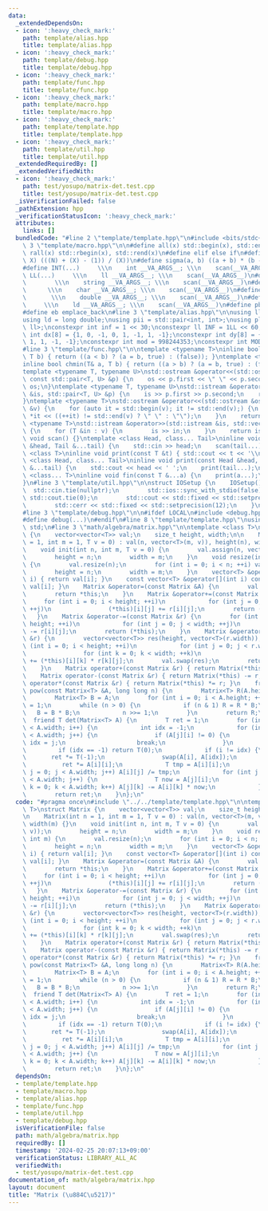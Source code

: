 ```yaml
---
data:
  _extendedDependsOn:
  - icon: ':heavy_check_mark:'
    path: template/alias.hpp
    title: template/alias.hpp
  - icon: ':heavy_check_mark:'
    path: template/debug.hpp
    title: template/debug.hpp
  - icon: ':heavy_check_mark:'
    path: template/func.hpp
    title: template/func.hpp
  - icon: ':heavy_check_mark:'
    path: template/macro.hpp
    title: template/macro.hpp
  - icon: ':heavy_check_mark:'
    path: template/template.hpp
    title: template/template.hpp
  - icon: ':heavy_check_mark:'
    path: template/util.hpp
    title: template/util.hpp
  _extendedRequiredBy: []
  _extendedVerifiedWith:
  - icon: ':heavy_check_mark:'
    path: test/yosupo/matrix-det.test.cpp
    title: test/yosupo/matrix-det.test.cpp
  _isVerificationFailed: false
  _pathExtension: hpp
  _verificationStatusIcon: ':heavy_check_mark:'
  attributes:
    links: []
  bundledCode: "#line 2 \"template/template.hpp\"\n#include <bits/stdc++.h>\n#line\
    \ 3 \"template/macro.hpp\"\n\n#define all(x) std::begin(x), std::end(x)\n#define\
    \ rall(x) std::rbegin(x), std::rend(x)\n#define elif else if\n#define updiv(N,\
    \ X) (((N) + (X) - (1)) / (X))\n#define sigma(a, b) ((a + b) * (b - a + 1) / 2)\n\
    #define INT(...)     \\\n    int __VA_ARGS__; \\\n    scan(__VA_ARGS__)\n#define\
    \ LL(...)     \\\n    ll __VA_ARGS__; \\\n    scan(__VA_ARGS__)\n#define STR(...)\
    \        \\\n    string __VA_ARGS__; \\\n    scan(__VA_ARGS__)\n#define CHR(...)\
    \      \\\n    char __VA_ARGS__; \\\n    scan(__VA_ARGS__)\n#define DOU(...) \
    \       \\\n    double __VA_ARGS__; \\\n    scan(__VA_ARGS__)\n#define LD(...)\
    \     \\\n    ld __VA_ARGS__; \\\n    scan(__VA_ARGS__)\n#define pb push_back\n\
    #define eb emplace_back\n#line 3 \"template/alias.hpp\"\n\nusing ll = long long;\n\
    using ld = long double;\nusing pii = std::pair<int, int>;\nusing pll = std::pair<ll,\
    \ ll>;\nconstexpr int inf = 1 << 30;\nconstexpr ll INF = 1LL << 60;\nconstexpr\
    \ int dx[8] = {1, 0, -1, 0, 1, -1, 1, -1};\nconstexpr int dy[8] = {0, 1, 0, -1,\
    \ 1, 1, -1, -1};\nconstexpr int mod = 998244353;\nconstexpr int MOD = 1e9 + 7;\n\
    #line 3 \"template/func.hpp\"\n\ntemplate <typename T>\ninline bool chmax(T& a,\
    \ T b) { return ((a < b) ? (a = b, true) : (false)); }\ntemplate <typename T>\n\
    inline bool chmin(T& a, T b) { return ((a > b) ? (a = b, true) : (false)); }\n\
    template <typename T, typename U>\nstd::ostream &operator<<(std::ostream &os,\
    \ const std::pair<T, U> &p) {\n    os << p.first << \" \" << p.second;\n    return\
    \ os;\n}\ntemplate <typename T, typename U>\nstd::istream &operator>>(std::istream\
    \ &is, std::pair<T, U> &p) {\n    is >> p.first >> p.second;\n    return is;\n\
    }\ntemplate <typename T>\nstd::ostream &operator<<(std::ostream &os, const std::vector<T>\
    \ &v) {\n    for (auto it = std::begin(v); it != std::end(v);) {\n        os <<\
    \ *it << ((++it) != std::end(v) ? \" \" : \"\");\n    }\n    return os;\n}\ntemplate\
    \ <typename T>\nstd::istream &operator>>(std::istream &is, std::vector<T> &v)\
    \ {\n    for (T &in : v) {\n        is >> in;\n    }\n    return is;\n}\ninline\
    \ void scan() {}\ntemplate <class Head, class... Tail>\ninline void scan(Head\
    \ &head, Tail &...tail) {\n    std::cin >> head;\n    scan(tail...);\n}\ntemplate\
    \ <class T>\ninline void print(const T &t) { std::cout << t << '\\n'; }\ntemplate\
    \ <class Head, class... Tail>\ninline void print(const Head &head, const Tail\
    \ &...tail) {\n    std::cout << head << ' ';\n    print(tail...);\n}\ntemplate\
    \ <class... T>\ninline void fin(const T &...a) {\n    print(a...);\n    exit(0);\n\
    }\n#line 3 \"template/util.hpp\"\n\nstruct IOSetup {\n    IOSetup() {\n      \
    \  std::cin.tie(nullptr);\n        std::ios::sync_with_stdio(false);\n       \
    \ std::cout.tie(0);\n        std::cout << std::fixed << std::setprecision(12);\n\
    \        std::cerr << std::fixed << std::setprecision(12);\n    }\n} IOSetup;\n\
    #line 3 \"template/debug.hpp\"\n\n#ifdef LOCAL\n#include <debug.hpp>\n#else\n\
    #define debug(...)\n#endif\n#line 8 \"template/template.hpp\"\nusing namespace\
    \ std;\n#line 3 \"math/algebra/matrix.hpp\"\n\ntemplate <class T>\nstruct Matrix\
    \ {\n    vector<vector<T>> val;\n    size_t height, width;\n\n    Matrix(int n\
    \ = 1, int m = 1, T v = 0) : val(n, vector<T>(m, v)), height(n), width(m) {}\n\
    \    void init(int n, int m, T v = 0) {\n        val.assign(n, vector<T>(m, v));\n\
    \        height = n;\n        width = m;\n    }\n    void resize(int n, int m)\
    \ {\n        val.resize(n);\n        for (int i = 0; i < n; ++i) val[i].resize(m);\n\
    \        height = n;\n        width = m;\n    }\n    vector<T> &operator[](int\
    \ i) { return val[i]; }\n    const vector<T> &operator[](int i) const { return\
    \ val[i]; }\n    Matrix &operator=(const Matrix &A) {\n        val = A.val;\n\
    \        return *this;\n    }\n    Matrix &operator+=(const Matrix &r) {\n   \
    \     for (int i = 0; i < height; ++i)\n            for (int j = 0; j < width;\
    \ ++j)\n                (*this)[i][j] += r[i][j];\n        return (*this);\n \
    \   }\n    Matrix &operator-=(const Matrix &r) {\n        for (int i = 0; i <\
    \ height; ++i)\n            for (int j = 0; j < width; ++j)\n                (*this)[i][j]\
    \ -= r[i][j];\n        return (*this);\n    }\n    Matrix &operator*=(const Matrix\
    \ &r) {\n        vector<vector<T>> res(height, vector<T>(r.width));\n        for\
    \ (int i = 0; i < height; ++i)\n            for (int j = 0; j < r.width; ++j)\n\
    \                for (int k = 0; k < width; ++k)\n                    res[i][j]\
    \ += (*this)[i][k] * r[k][j];\n        val.swap(res);\n        return (*this);\n\
    \    }\n    Matrix operator+(const Matrix &r) { return Matrix(*this) += r; }\n\
    \    Matrix operator-(const Matrix &r) { return Matrix(*this) -= r; }\n    Matrix\
    \ operator*(const Matrix &r) { return Matrix(*this) *= r; }\n    friend Matrix<T>\
    \ pow(const Matrix<T> &A, long long n) {\n        Matrix<T> R(A.height, A.height);\n\
    \        Matrix<T> B = A;\n        for (int i = 0; i < A.height; ++i) R[i][i]\
    \ = 1;\n        while (n > 0) {\n            if (n & 1) R = R * B;\n         \
    \   B = B * B;\n            n >>= 1;\n        }\n        return R;\n    }\n  \
    \  friend T det(Matrix<T> A) {\n        T ret = 1;\n        for (int i = 0; i\
    \ < A.width; i++) {\n            int idx = -1;\n            for (int j = i; j\
    \ < A.width; j++) {\n                if (A[j][i] != 0) {\n                   \
    \ idx = j;\n                    break;\n                }\n            }\n   \
    \         if (idx == -1) return T(0);\n            if (i != idx) {\n         \
    \       ret *= T(-1);\n                swap(A[i], A[idx]);\n            }\n  \
    \          ret *= A[i][i];\n            T tmp = A[i][i];\n            for (int\
    \ j = 0; j < A.width; j++) A[i][j] /= tmp;\n            for (int j = i + 1; j\
    \ < A.width; j++) {\n                T now = A[j][i];\n                for (int\
    \ k = 0; k < A.width; k++) A[j][k] -= A[i][k] * now;\n            }\n        }\n\
    \        return ret;\n    }\n};\n"
  code: "#pragma once\n#include \"../../template/template.hpp\"\n\ntemplate <class\
    \ T>\nstruct Matrix {\n    vector<vector<T>> val;\n    size_t height, width;\n\
    \n    Matrix(int n = 1, int m = 1, T v = 0) : val(n, vector<T>(m, v)), height(n),\
    \ width(m) {}\n    void init(int n, int m, T v = 0) {\n        val.assign(n, vector<T>(m,\
    \ v));\n        height = n;\n        width = m;\n    }\n    void resize(int n,\
    \ int m) {\n        val.resize(n);\n        for (int i = 0; i < n; ++i) val[i].resize(m);\n\
    \        height = n;\n        width = m;\n    }\n    vector<T> &operator[](int\
    \ i) { return val[i]; }\n    const vector<T> &operator[](int i) const { return\
    \ val[i]; }\n    Matrix &operator=(const Matrix &A) {\n        val = A.val;\n\
    \        return *this;\n    }\n    Matrix &operator+=(const Matrix &r) {\n   \
    \     for (int i = 0; i < height; ++i)\n            for (int j = 0; j < width;\
    \ ++j)\n                (*this)[i][j] += r[i][j];\n        return (*this);\n \
    \   }\n    Matrix &operator-=(const Matrix &r) {\n        for (int i = 0; i <\
    \ height; ++i)\n            for (int j = 0; j < width; ++j)\n                (*this)[i][j]\
    \ -= r[i][j];\n        return (*this);\n    }\n    Matrix &operator*=(const Matrix\
    \ &r) {\n        vector<vector<T>> res(height, vector<T>(r.width));\n        for\
    \ (int i = 0; i < height; ++i)\n            for (int j = 0; j < r.width; ++j)\n\
    \                for (int k = 0; k < width; ++k)\n                    res[i][j]\
    \ += (*this)[i][k] * r[k][j];\n        val.swap(res);\n        return (*this);\n\
    \    }\n    Matrix operator+(const Matrix &r) { return Matrix(*this) += r; }\n\
    \    Matrix operator-(const Matrix &r) { return Matrix(*this) -= r; }\n    Matrix\
    \ operator*(const Matrix &r) { return Matrix(*this) *= r; }\n    friend Matrix<T>\
    \ pow(const Matrix<T> &A, long long n) {\n        Matrix<T> R(A.height, A.height);\n\
    \        Matrix<T> B = A;\n        for (int i = 0; i < A.height; ++i) R[i][i]\
    \ = 1;\n        while (n > 0) {\n            if (n & 1) R = R * B;\n         \
    \   B = B * B;\n            n >>= 1;\n        }\n        return R;\n    }\n  \
    \  friend T det(Matrix<T> A) {\n        T ret = 1;\n        for (int i = 0; i\
    \ < A.width; i++) {\n            int idx = -1;\n            for (int j = i; j\
    \ < A.width; j++) {\n                if (A[j][i] != 0) {\n                   \
    \ idx = j;\n                    break;\n                }\n            }\n   \
    \         if (idx == -1) return T(0);\n            if (i != idx) {\n         \
    \       ret *= T(-1);\n                swap(A[i], A[idx]);\n            }\n  \
    \          ret *= A[i][i];\n            T tmp = A[i][i];\n            for (int\
    \ j = 0; j < A.width; j++) A[i][j] /= tmp;\n            for (int j = i + 1; j\
    \ < A.width; j++) {\n                T now = A[j][i];\n                for (int\
    \ k = 0; k < A.width; k++) A[j][k] -= A[i][k] * now;\n            }\n        }\n\
    \        return ret;\n    }\n};\n"
  dependsOn:
  - template/template.hpp
  - template/macro.hpp
  - template/alias.hpp
  - template/func.hpp
  - template/util.hpp
  - template/debug.hpp
  isVerificationFile: false
  path: math/algebra/matrix.hpp
  requiredBy: []
  timestamp: '2024-02-25 20:07:13+09:00'
  verificationStatus: LIBRARY_ALL_AC
  verifiedWith:
  - test/yosupo/matrix-det.test.cpp
documentation_of: math/algebra/matrix.hpp
layout: document
title: "Matrix (\u884C\u5217)"
---
```

